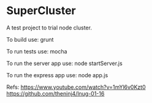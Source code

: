 SuperCluster
============

A test project to trial node cluster.

To build use:
    grunt

To run tests use:
    mocha

To run the server app use:
    node startServer.js

To run the express app use:
    node app.js

Refs:
https://www.youtube.com/watch?v=1mYl6v0Kzt0
https://github.com/theninj4/lnug-01-16

